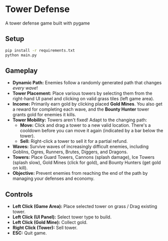 # Tower Defense

A tower defense game built with pygame

## Setup

```bash
pip install -r requirements.txt
python main.py
```

## Gameplay

*   **Dynamic Path:** Enemies follow a randomly generated path that changes *every wave*!
*   **Tower Placement:** Place various towers by selecting them from the right-hand UI panel and clicking on valid grass tiles (left game area).
*   **Income:** Primarily earn gold by clicking placed **Gold Mines**. You also get a reward for completing each wave, and the **Bounty Hunter** tower grants gold for enemies it kills.
*   **Tower Mobility:** Towers aren't fixed! Adapt to the changing path:
    *   **Move:** Click and drag a tower to a new valid location. There's a cooldown before you can move it again (indicated by a bar below the tower).
    *   **Sell:** Right-click a tower to sell it for a partial refund.
*   **Waves:** Survive waves of increasingly difficult enemies, including Goblins, Ogres, Runners, Brutes, Diggers, and Dragons.
*   **Towers:** Place Guard Towers, Cannons (splash damage), Ice Towers (splash slow), Gold Mines (click for gold), and Bounty Hunters (get gold on kill).
*   **Objective:** Prevent enemies from reaching the end of the path by managing your defenses and economy.

## Controls

*   **Left Click (Game Area):** Place selected tower on grass / Drag existing tower.
*   **Left Click (UI Panel):** Select tower type to build.
*   **Left Click (Gold Mine):** Collect gold.
*   **Right Click (Tower):** Sell tower.
*   **ESC:** Quit game. 